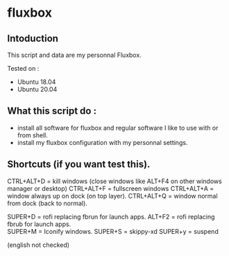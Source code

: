 # fluxbox 

## Intoduction 
This script and data are my personnal Fluxbox. 

Tested on : 
* Ubuntu 18.04 
* Ubuntu 20.04 


## What this script do : 
* install all software for fluxbox and regular software I like to use with or from shell. 
* install my fluxbox configuration with my personnal settings. 

## Shortcuts (if you want test this). 

CTRL+ALT+D = kill windows (close windows like ALT+F4 on other windows manager or desktop)
CTRL+ALT+F = fullscreen windows 
CTRL+ALT+A = window always up on dock (on top layer). 
CTRL+ALT+Q = window normal from dock (back to normal).


SUPER+D  = rofi replacing fbrun for launch apps. 
ALT+F2   = rofi replacing fbrub for launch apps.  
SUPER+M  = Iconify windows. 
SUPER+S = skippy-xd
SUPER+y  = suspend 


(english not checked)
